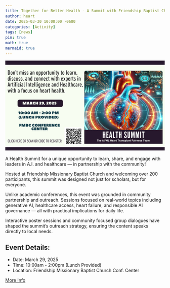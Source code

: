 ```yaml
---
title: Together for Better Health - A Summit with Friendship Baptist Church
author: heart
date: 2025-03-30 10:00:00 -0600
categories: [Activity]
tags: [news]
pin: true
math: true
mermaid: true
---
```


![announcement](/assets/img/activities/25healthsummit.jpg)

A Health Summit for a unique opportunity to learn, share, and engage with leaders in A.I. and healthcare — in partnership with the community!

Hosted at Friendship Missionary Baptist Church and welcoming over 200 participants, this summit was designed not just for scholars, but for everyone.

Unlike academic conferences, this event was grounded in community partnership and outreach. Sessions focused on real-world topics including generative AI, healthcare access, heart failure, and responsible AI governance — all with practical implications for daily life.

Interactive poster sessions and community focused group dialogues have shaped the summit’s outreach strategy, ensuring the content speaks directly to local needs.

## Event Details:
+ Date: March 29, 2025
+ Time: 10:00am - 2:00pm (Lunch Provided)
+ Location: Friendship Missionary Baptist Church Conf. Center

[More Info](https://www.facebook.com/FMBCNC/posts/join-the-health-summit-to-learn-discuss-and-connect-with-experts-in-ai-and-healt/1070950935076705/)